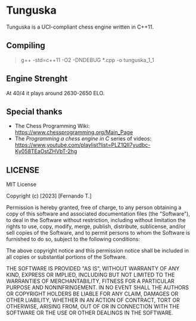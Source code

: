# Tunguska
Tunguska is a UCI-compliant chess engine written in C++11.

## Compiling
>g++ -std=c++11 -O2 -DNDEBUG *.cpp -o tunguska_1_1

## Engine Strenght
At 40/4 it plays around 2630-2650 ELO.

## Special thanks
- The Chess Programming Wiki:
https://www.chessprogramming.org/Main_Page
- The *Programming a chess engine in C* series of videos:
https://www.youtube.com/playlist?list=PLZ1QII7yudbc-Ky058TEaOstZHVbT-2hg

## LICENSE
MIT License

Copyright (c) [2023] [Fernando T.]

Permission is hereby granted, free of charge, to any person obtaining a copy
of this software and associated documentation files (the "Software"), to deal
in the Software without restriction, including without limitation the rights
to use, copy, modify, merge, publish, distribute, sublicense, and/or sell
copies of the Software, and to permit persons to whom the Software is
furnished to do so, subject to the following conditions:

The above copyright notice and this permission notice shall be included in all
copies or substantial portions of the Software.

THE SOFTWARE IS PROVIDED "AS IS", WITHOUT WARRANTY OF ANY KIND, EXPRESS OR
IMPLIED, INCLUDING BUT NOT LIMITED TO THE WARRANTIES OF MERCHANTABILITY,
FITNESS FOR A PARTICULAR PURPOSE AND NONINFRINGEMENT. IN NO EVENT SHALL THE
AUTHORS OR COPYRIGHT HOLDERS BE LIABLE FOR ANY CLAIM, DAMAGES OR OTHER
LIABILITY, WHETHER IN AN ACTION OF CONTRACT, TORT OR OTHERWISE, ARISING FROM,
OUT OF OR IN CONNECTION WITH THE SOFTWARE OR THE USE OR OTHER DEALINGS IN THE
SOFTWARE.
